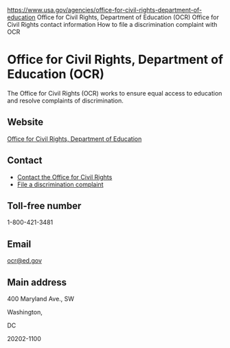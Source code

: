 

https://www.usa.gov/agencies/office-for-civil-rights-department-of-education
Office for Civil Rights, Department of Education (OCR)
Office for Civil Rights contact information
How to file a discrimination complaint with OCR

Office for Civil Rights, Department of Education (OCR)
======================================================

The Office for Civil Rights (OCR) works to ensure equal access to education and resolve complaints of discrimination.

Website
-------

[Office for Civil Rights, Department of Education](http://www.ed.gov/ocr)

Contact
-------

* [Contact the Office for Civil Rights](https://www2.ed.gov/about/contacts/gen/index.html?src=ft#civil)
* [File a discrimination complaint](https://www2.ed.gov/about/offices/list/ocr/docs/howto.html)

Toll-free number
----------------

1-800-421-3481

Email
-----

[ocr@ed.gov](mailto:ocr@ed.gov)

Main address
------------

400 Maryland Ave., SW

Washington,

DC

20202-1100
